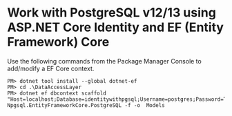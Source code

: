 # Work with PostgreSQL v12/13 using ASP.NET Core Identity and EF (Entity Framework) Core

Use the following commands from the Package Manager Console to add/modify a EF Core context.
```
PM> dotnet tool install --global dotnet-ef
PM> cd .\DataAccessLayer
PM> dotnet ef dbcontext scaffold "Host=localhost;Database=identitywithpgsql;Username=postgres;Password=Tetya1:2" Npgsql.EntityFrameworkCore.PostgreSQL -f -o  Models
```
